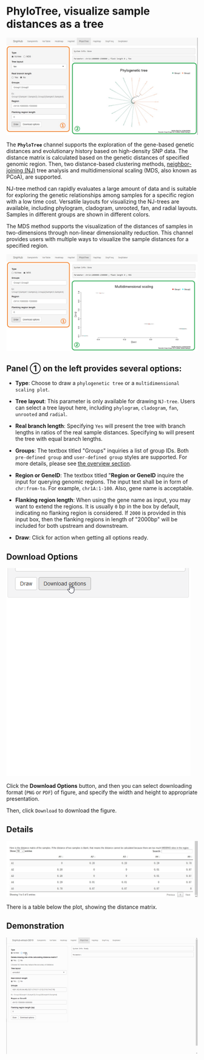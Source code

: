 # PhyloTree, visualize sample distances as a tree

![PhyloTree channel](./../img/PhyloTree-1.jpg)

The **`PhyloTree`** channel supports the exploration of the gene-based genetic distances and evolutionary history based on high-density SNP data. The distance matrix is calculated based on the genetic distances of specified genomic region. Then, two distance-based clustering methods, [neighbor-joining (NJ)](https://en.wikipedia.org/wiki/Neighbor_joining) tree analysis and multidimensional scaling (MDS, also known as PCoA), are supported.

NJ-tree method can rapidly evaluates a large amount of data and is suitable for exploring the genetic relationships among samples for a specific region with a low time cost. Versatile layouts for visualizing the NJ-trees are available, including phylogram, cladogram, unrooted, fan, and radial layouts. Samples in different groups are shown in different colors.

The MDS method supports the visualization of the distances of samples in two-dimensions through non-linear dimensionality reduction. This channel provides users with multiple ways to visualize the sample distances for a specified region.

![MDS of PhyloTree channel](./../img/PhyloTree-2.jpg)

## Panel ① on the left provides several options:
- **Type**: Choose to draw a `phylogenetic tree` or a `multidimensional scaling plot`.

- **Tree layout**: This parameter is only available for drawing `NJ-tree`. Users can select a tree layout here, including `phylogram`, `cladogram`, `fan`, `unrooted` and `radial`.

- **Real branch length**: Specifying `Yes` will present the tree with branch lengths in ratios of the real sample distances. Specifying `No` will present the tree with equal branch lengths.

- **Groups**: The textbox titled "Groups" inquiries a list of group IDs. Both `pre-defined group` and `user-defined group` styles are supported. For more details, please see [the overview section](/content/Basic_Usage/overview.html).

- **Region or GeneID**: The textbox titled "**Region or GeneID** inquire the input for querying genomic regions. The input text shall be in form of `chr:from-to`. For example, `chr1A:1-100`. Also, gene name is acceptable.

- **Flanking region length**: When using the gene name as input, you may want to extend the regions. It is usually `0` bp in the box by default, indicating no flanking region is considered. If `2000` is provided in this input box, then the flanking regions in length of "2000bp" will be included for both upstream and downstream.

- **Draw**: Click for action when getting all options ready.

## Download Options

![Download options](./../img/Download-options-2.gif)

Click the **Download Options** button, and then you can select downloading format (`PNG` or `PDF`) of figure, and specify the width and height to appropriate presentation.

Then, click `Download` to download the figure.

## Details

![PhyloTree channel](./../img/PhyloTree-3.jpg)

There is a table below the plot, showing the distance matrix.

## Demonstration

![Demonstration of PhyloTree](./../img/PhyloTree-0.gif)